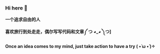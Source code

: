 ### Hi here 💭

<!--
**sugarlxn/sugarlxn** is a ✨ _special_ ✨ repository because its `README.md` (this file) appears on your GitHub profile.

Here are some ideas to get you started:

- 🔭 I’m currently working on ...
- 🌱 I’m currently learning ...
- 👯 I’m looking to collaborate on ...
- 🤔 I’m looking for help with ...
- 💬 Ask me about ...
- 📫 How to reach me: ...
- 😄 Pronouns: ...
- ⚡ Fun fact: ...
-->
**一个追求自由的人**

**喜欢旅行到处走走，偶尔写写代码和文章༼ つ ◕_◕ ༽つ]**

**Once an idea comes to my mind, just take action to have a try ( •̀ ω •́ )✧**
